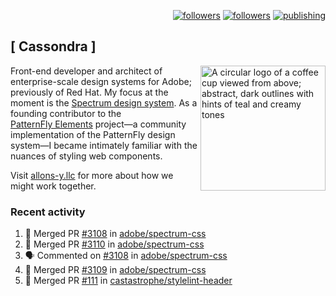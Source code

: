 <p align="right"><a rel="me" href="https://front-end.social/@castastrophe">
    <img alt="followers" title="Follow me on Mastodon" src="https://img.shields.io/mastodon/follow/109297102751309835?domain=https%3A%2F%2Ffront-end.social&label=Follow&logo=mastodon&logoColor=white&style=for-the-badge&labelColor=008080&color=006969"/></a>
  <a href="https://codepen.io/castastrophe/">
    <img alt="followers" title="Follow me on CodePen" src="https://img.shields.io/badge/23-1?color=640464&labelColor=7c007c&style=for-the-badge&logo=codepen&label=Follow"/></a>
<a href="https://castastrophe.medium.com/">
    <img alt="publishing" title="View articles on Medium" src="https://img.shields.io/badge/107-1?color=666&labelColor=444&label=subscribe&logo=medium&logoColor=white&style=for-the-badge"/></a>
</p>

## [&nbsp;Cassondra&nbsp;]

<img align="right" src="https://github-production-user-asset-6210df.s3.amazonaws.com/1840295/253016758-ba468774-1cd3-42c2-8f43-947b5eeb5edf.png" height="200" alt="A circular logo of a coffee cup viewed from above; abstract, dark outlines with hints of teal and creamy tones">

Front-end developer and architect of enterprise-scale design systems for Adobe; previously of Red Hat. My focus at the moment is the [Spectrum design system](https://github.com/adobe/spectrum-css). As a founding contributor to the [PatternFly&nbsp;Elements](https://github.com/patternfly/patternfly-elements) project&mdash;a community implementation of the PatternFly design system&mdash;I became intimately familiar with the nuances of styling web components.

Visit [allons-y.llc](http://allons-y.llc/) for more about how we might work together.

### Recent activity

<!--START_SECTION:activity-->
1. 🎉 Merged PR [#3108](https://github.com/adobe/spectrum-css/pull/3108) in [adobe/spectrum-css](https://github.com/adobe/spectrum-css)
2. 🎉 Merged PR [#3110](https://github.com/adobe/spectrum-css/pull/3110) in [adobe/spectrum-css](https://github.com/adobe/spectrum-css)
3. 🗣 Commented on [#3108](https://github.com/adobe/spectrum-css/pull/3108#issuecomment-2349492685) in [adobe/spectrum-css](https://github.com/adobe/spectrum-css)
4. 🎉 Merged PR [#3109](https://github.com/adobe/spectrum-css/pull/3109) in [adobe/spectrum-css](https://github.com/adobe/spectrum-css)
5. 🎉 Merged PR [#111](https://github.com/castastrophe/stylelint-header/pull/111) in [castastrophe/stylelint-header](https://github.com/castastrophe/stylelint-header)
<!--END_SECTION:activity-->
